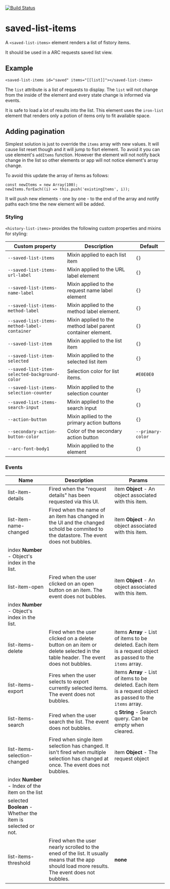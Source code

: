 [![Build Status](https://travis-ci.org/advanced-rest-client/saved-list-items.svg?branch=stage)](https://travis-ci.org/advanced-rest-client/saved-list-items)  

# saved-list-items

A `<saved-list-items>` element renders a list of fistory items.

It should be used in a ARC requests saved list view.

## Example
```
<saved-list-items id="saved" items="[[list]]"></saved-list-items>
```
The `list` attribute is a list of requests to display.
The `list` will not change from the inside of the element and every state
change is informed via events.

It is safe to load a lot of results into the list. This element uses
the `iron-list` element that renders only a potion of items only to fit
available space.

## Adding pagination
Simplest solution is just to override the `items` array with new values.
It will cause list reset though and it will jump to fisrt element.
To avoid it you can use element's `addItems` function.
However the element will not notify back change in the list so other elements
or app will not notice element's array change.

To avoid this update the array of items as follows:
```
const newItems = new Array(100);
newItems.forEach((i) => this.push('existingItems', i));
```
It will push new elements - one by one - to the end of the array and notify
paths each time the new element will be added.

### Styling
`<history-list-items>` provides the following custom properties and mixins for styling:

Custom property | Description | Default
----------------|-------------|----------
`--saved-list-items` | Mixin applied to each list item | `{}`
`--saved-list-items-url-label` | Mixin applied to the URL label element | `{}`
`--saved-list-items-name-label` | Mixin applied to the request name label element | `{}`
`--saved-list-items-method-label` | Mixin applied to the method label element. | `{}`
`--saved-list-items-method-label-container` | Mixin applied to the method label parent container element. | `{}`
`--saved-list-item` | Mixin applied to the list item | `{}`
`--saved-list-item-selected` | Mixin applied to the selected list item | `{}`
`--saved-list-item-selected-background-color` | Selection color for list items. | `#E0E0E0`
`--saved-list-items-selection-counter` | Mixin applied to the selection counter | `{}`
`--saved-list-items-search-input` | Mixin applied to the search input | `{}`
`--action-button` | Mixin apllied to the primary action buttons | `{}`
`--secondary-action-button-color` | Color of the secondary action button | `--primary-color`
`--arc-font-body1` | Mixin applied to the element | `{}`



### Events
| Name | Description | Params |
| --- | --- | --- |
| list-item-details | Fired when the "request details" has been requested via this UI. | item **Object** - An object associated with this item. |
| list-item-name-changed | Fired when the name of an item has changed in the UI and the changed schold be commited to the datastore.  The event does not bubbles. | item **Object** - An object associated with this item. |
index **Number** - Object's index in the list. |
| list-item-open | Fired when the user clicked on an open button on an item.  The event does not bubbles. | item **Object** - An object associated with this item. |
index **Number** - Object's index in the list. |
| list-items-delete | Fired when the user clicked on a delete button on an item or delete selected in the table header.  The event does not bubbles. | items **Array** - List of items to be deleted. Each item is a request object as passed to the `items` array. |
| list-items-export | Fires when the user selects to export currently selected items.  The event does not bubbles. | items **Array** - List of items to be deleted. Each item is a request object as passed to the `items` array. |
| list-items-search | Fired when the user search the list.  The event does not bubbles. | q **String** - Search query. Can be empty when cleared. |
| list-items-selection-changed | Fired when single item selection has changed. It isn't fired when multiple selection has changed at once.  The event does not bubbles. | item **Object** - The request object |
index **Number** - Index of the item on the list |
selected **Boolean** - Whether the item is selected or not. |
| list-items-threshold | Fired when the user nearly scrolled to the ened of the list. It usually means that the app should load more results.  The event does not bubbles. | __none__ |
